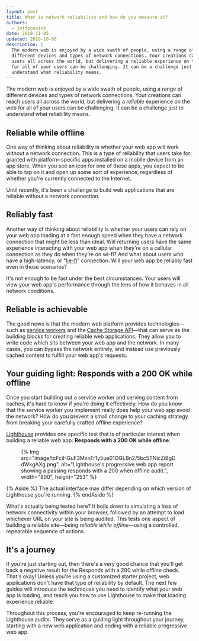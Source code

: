 ```yaml
---
layout: post
title: What is network reliability and how do you measure it?
authors:
  - jeffposnick
date: 2018-11-05
updated: 2020-10-08
description: |
  The modern web is enjoyed by a wide swath of people, using a range of
  different devices and types of network connections. Your creations can reach
  users all across the world, but delivering a reliable experience on the web
  for all of your users can be challenging. It can be a challenge just to
  understand what reliability means.
---
```


The modern web is enjoyed by a wide swath of people, using a range of different
devices and types of network connections. Your creations can reach users all
across the world, but delivering a _reliable_ experience on the web for all of
your users can be challenging. It can be a challenge just to understand what
reliability means.

## Reliable while offline

One way of thinking about reliability is whether your web app will work without
a network connection. This is a type of reliability that users take for granted
with platform-specific apps installed on a mobile device from an app store. When you see
an icon for one of these apps, you expect to be able to tap on it and open up some
sort of experience, regardless of whether you're currently connected to the
Internet.

Until recently, it's been a challenge to build web applications that are
reliable without a network connection.

## Reliably fast

Another way of thinking about reliability is whether your users can rely on your
web app loading at a fast enough speed when they have a network connection that
might be less than ideal. Will returning users have the same experience
interacting with your web app when they're on a cellular connection as they do
when they're on wi-fi? And what about users who have a high-latency, or
"[lie-fi](https://developers.google.com/web/fundamentals/performance/poor-connectivity/#lie-fi)"
connection. Will your web app be reliably fast even in those scenarios?

It's not enough to  be fast under the best circumstances. Your users will view
your web app's performance through the lens of how it behaves in all network
conditions.

## Reliable is achievable

The good news is that the modern web platform provides technologies—such as
[service workers](https://developer.mozilla.org/docs/Web/API/Service_Worker_API) and the
[Cache Storage API](https://developer.mozilla.org/docs/Web/API/CacheStorage)—that
can serve as the building blocks for creating reliable web applications. They
allow you to write code which sits between your web app and the network. In
many cases, you can bypass the network entirely, and instead use previously
cached content to fulfill your web app's requests.

## Your guiding light: Responds with a 200 OK while offline

Once you start building out a service worker and serving content from caches,
it's hard to know if you're doing it effectively. How do you know that the
service worker you implement really does help your web app avoid the network?
How do you prevent a small change to your caching strategy from breaking your
carefully crafted offline experience?

[Lighthouse](https://developers.google.com/web/tools/lighthouse/) provides one
specific test that is of particular interest when building a reliable web app:
**Responds with a 200 OK while offline**:

<figure>
  {% Img src="image/tcFciHGuF3MxnTr1y5ue01OGLBn2/5bc5TNicZiBgDdWkgAXg.png", alt="Lighthouse's progressive web app report showing a passing responds with a 200 when offline audit.", width="800", height="253" %}
</figure>

{% Aside %}
The actual interface may differ depending on which version of Lighthouse
you're running.
{% endAside %}

What's actually being tested here? It boils down to simulating a loss of network
connectivity within your browser, followed by an attempt to load whichever URL
on your site is being audited. This tests one aspect of building a reliable
site—being *reliable while offline*—using a controlled, repeatable sequence of
actions.

## It's a journey

If you're just starting out, then there's a very good chance that you'll get
back a negative result for the Responds with a 200 while offline check. That's
okay!  Unless you're using a customized starter project, web applications don't
have that type of reliability by default. The next few guides will introduce the
techniques you need to identify what your web app is loading, and teach you how
to use Lighthouse to make that loading experience reliable.

Throughout this process, you're encouraged to keep re-running the Lighthouse
audits. They serve as a guiding light throughout your journey, starting with a new
web application and ending with a reliable progressive web app.
